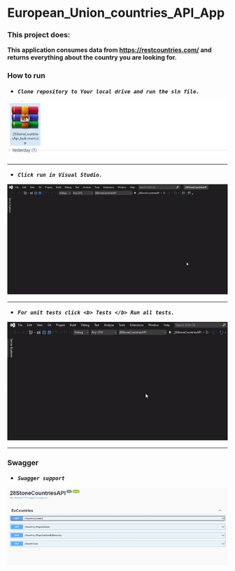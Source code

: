 # European_Union_countries_API_App

### This project does:
**This application consumes data from
https://restcountries.com/ and returns everything about the country you are looking for.**

### How to run
- ***`Clone repository to Your local drive and run the sln file.`***

![Alt Text](https://github.com/Raitis-Silins/28StoneCountriesApi_task/blob/main/assets/UnZip.gif)

---

- ***`Click run in Visual Studio.`***

![Alt Text](https://github.com/Raitis-Silins/28StoneCountriesApi_task/blob/main/assets/start.gif)

---

- ***`For unit tests click <b> Tests </b> Run all tests.`***

![Alt Text](https://github.com/Raitis-Silins/28StoneCountriesApi_task/blob/main/assets/xTests.gif)

---

### Swagger
- ***`Swagger support`***

![Alt Text](https://github.com/Raitis-Silins/28StoneCountriesApi_task/blob/main/assets/swagger.gif)
